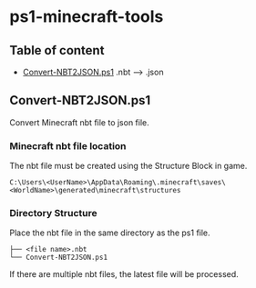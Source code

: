 # ps1-minecraft-tools
## Table of content
- [Convert-NBT2JSON.ps1](#Convert-NBT2JSON.ps1) .nbt --> .json

## Convert-NBT2JSON.ps1
Convert Minecraft nbt file to json file.

### Minecraft nbt file location
The nbt file must be created using the Structure Block in game.
```
C:\Users\<UserName>\AppData\Roaming\.minecraft\saves\<WorldName>\generated\minecraft\structures
```

### Directory Structure
Place the nbt file in the same directory as the ps1 file.
```
├── <file name>.nbt
└── Convert-NBT2JSON.ps1
```
If there are multiple nbt files, the latest file will be processed.
